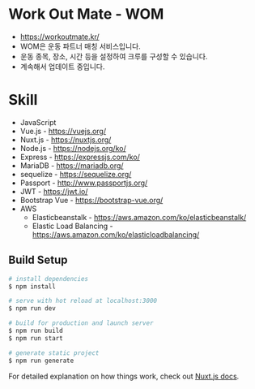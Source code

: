 # Work Out Mate - WOM
* https://workoutmate.kr/
* WOM은 운동 파트너 매칭 서비스입니다.
* 운동 종목, 장소, 시간 등을 설정하여 크루를 구성할 수 있습니다.
* 계속해서 업데이트 중입니다.
# Skill
* JavaScript
* Vue.js - https://vuejs.org/
* Nuxt.js - https://nuxtjs.org/
* Node.js - https://nodejs.org/ko/
* Express - https://expressjs.com/ko/
* MariaDB - https://mariadb.org/
* sequelize - https://sequelize.org/
* Passport - http://www.passportjs.org/
* JWT - https://jwt.io/
* Bootstrap Vue - https://bootstrap-vue.org/
* AWS
  * Elasticbeanstalk - https://aws.amazon.com/ko/elasticbeanstalk/
  * Elastic Load Balancing - https://aws.amazon.com/ko/elasticloadbalancing/

## Build Setup

```bash
# install dependencies
$ npm install

# serve with hot reload at localhost:3000
$ npm run dev

# build for production and launch server
$ npm run build
$ npm run start

# generate static project
$ npm run generate
```

For detailed explanation on how things work, check out [Nuxt.js docs](https://nuxtjs.org).
